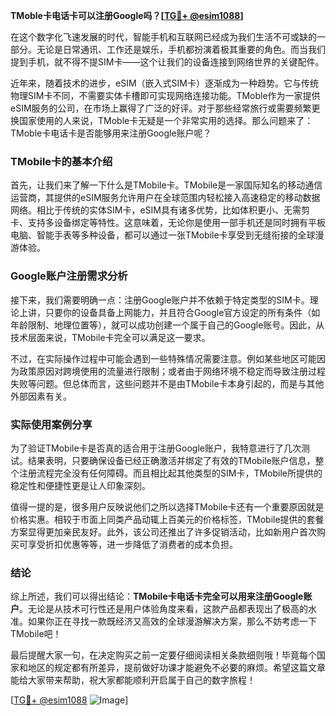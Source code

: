 **TMoble卡电话卡可以注册Google吗？[[TG💪+ @esim1088](https://t.me/s/esim1088)]**

在这个数字化飞速发展的时代，智能手机和互联网已经成为我们生活不可或缺的一部分。无论是日常通讯、工作还是娱乐，手机都扮演着极其重要的角色。而当我们提到手机，就不得不提SIM卡——这个让我们的设备连接到网络世界的关键配件。

近年来，随着技术的进步，eSIM（嵌入式SIM卡）逐渐成为一种趋势。它与传统物理SIM卡不同，不需要实体卡槽即可实现网络连接功能。TMoble作为一家提供eSIM服务的公司，在市场上赢得了广泛的好评。对于那些经常旅行或需要频繁更换国家使用的人来说，TMoble卡无疑是一个非常实用的选择。那么问题来了：TMoble卡电话卡是否能够用来注册Google账户呢？

### TMobile卡的基本介绍

首先，让我们来了解一下什么是TMobile卡。TMobile是一家国际知名的移动通信运营商，其提供的eSIM服务允许用户在全球范围内轻松接入高速稳定的移动数据网络。相比于传统的实体SIM卡，eSIM具有诸多优势，比如体积更小、无需剪卡、支持多设备绑定等特性。这意味着，无论你是使用一部手机还是同时拥有平板电脑、智能手表等多种设备，都可以通过一张TMobile卡享受到无缝衔接的全球漫游体验。

### Google账户注册需求分析

接下来，我们需要明确一点：注册Google账户并不依赖于特定类型的SIM卡。理论上讲，只要你的设备具备上网能力，并且符合Google官方设定的所有条件（如年龄限制、地理位置等），就可以成功创建一个属于自己的Google账号。因此，从技术层面来说，TMobile卡完全可以满足这一要求。

不过，在实际操作过程中可能会遇到一些特殊情况需要注意。例如某些地区可能因为政策原因对跨境使用的流量进行限制；或者由于网络环境不稳定而导致注册过程失败等问题。但总体而言，这些问题并不是由TMobile卡本身引起的，而是与其他外部因素有关。

### 实际使用案例分享

为了验证TMobile卡是否真的适合用于注册Google账户，我特意进行了几次测试。结果表明，只要确保设备已经正确激活并绑定了有效的TMobile账户信息，整个注册流程完全没有任何障碍。而且相比起其他类型的SIM卡，TMobile所提供的稳定性和便捷性更是让人印象深刻。

值得一提的是，很多用户反映说他们之所以选择TMobile卡还有一个重要原因就是价格实惠。相较于市面上同类产品动辄上百美元的价格标签，TMobile提供的套餐方案显得更加亲民友好。此外，该公司还推出了许多促销活动，比如新用户首次购买可享受折扣优惠等等，进一步降低了消费者的成本负担。

### 结论

综上所述，我们可以得出结论：**TMobile卡电话卡完全可以用来注册Google账户**。无论是从技术可行性还是用户体验角度来看，这款产品都表现出了极高的水准。如果你正在寻找一款既经济又高效的全球漫游解决方案，那么不妨考虑一下TMobile吧！

最后提醒大家一句，在决定购买之前一定要仔细阅读相关条款细则哦！毕竟每个国家和地区的规定都有所差异，提前做好功课才能避免不必要的麻烦。希望这篇文章能给大家带来帮助，祝大家都能顺利开启属于自己的数字旅程！

[[TG💪+ @esim1088](https://t.me/s/esim1088) ![Image](https://i.postimg.cc/4NQfJmqS/Snipaste-2025-05-13-00-14-12.png)]